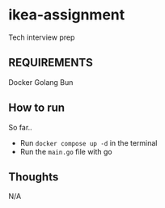 # ikea-assignment
Tech interview prep

## REQUIREMENTS
Docker
Golang
Bun

## How to run
So far..
- Run `docker compose up -d` in the terminal
- Run the `main.go` file with go

## Thoughts
N/A
